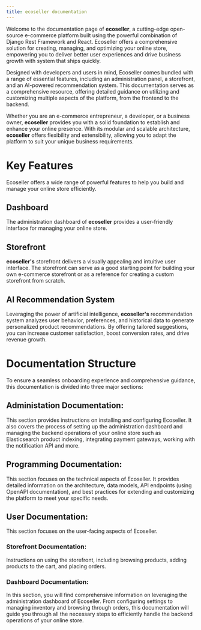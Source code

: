 ```yaml
---
title: ecoseller documentation
---
```


Welcome to the documentation page of **ecoseller**, a cutting-edge open-source e-commerce platform built using the powerful combination of Django Rest Framework and React. Ecoseller offers a comprehensive solution for creating, managing, and optimizing your online store, empowering you to deliver better user experiences and drive business growth with system that ships quickly.

Designed with developers and users in mind, Ecoseller comes bundled with a range of essential features, including an administration panel, a storefront, and an AI-powered recommendation system. This documentation serves as a comprehensive resource, offering detailed guidance on utilizing and customizing multiple aspects of the platform, from the frontend to the backend.

Whether you are an e-commerce entrepreneur, a developer, or a business owner, **ecoseller** provides you with a solid foundation to establish and enhance your online presence. With its modular and scalable architecture, **ecoseller** offers flexibility and extensibility, allowing you to adapt the platform to suit your unique business requirements.

# Key Features
Ecoseller offers a wide range of powerful features to help you build and manage your online store efficiently.
## Dashboard
The administration dashboard of **ecoseller** provides a user-friendly interface for managing your online store.

## Storefront
**ecoseller's** storefront delivers a visually appealing and intuitive user interface. The storefront can serve as a good starting point for building your own e-commerce storefront or as a reference for creating a custom storefront from scratch.

## AI Recommendation System
Leveraging the power of artificial intelligence, **ecoseller's** recommendation system analyzes user behavior, preferences, and historical data to generate personalized product recommendations. By offering tailored suggestions, you can increase customer satisfaction, boost conversion rates, and drive revenue growth. 

# Documentation Structure

To ensure a seamless onboarding experience and comprehensive guidance, this documentation is divided into three major sections:

## Administation Documentation:
This section provides instructions on installing and configuring Ecoseller. It also covers the process of setting up the administration dashboard and managing the backend operations of your online store such as Elasticsearch product indexing, integrating payment gateways, working with the notification API and more.

## Programming Documentation:
This section focuses on the technical aspects of Ecoseller. It provides detailed information on the architecture, data models, API endpoints (using OpenAPI documentation), and best practices for extending and customizing the platform to meet your specific needs.

## User Documentation:
This section focuses on the user-facing aspects of Ecoseller.
### Storefront Documentation: 
 Instructions on using the storefront, including browsing products, adding products to the cart, and placing orders.
### Dashboard Documentation: 
In this section, you will find comprehensive information on leveraging the administration dashboard of Ecoseller. From configuring settings to managing inventory and browsing through orders, this documentation will guide you through all the necessary steps to efficiently handle the backend operations of your online store.



